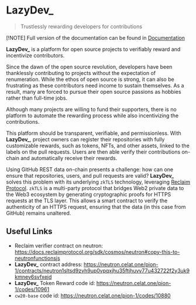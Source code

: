 # **LazyDev\_**

> Trustlessly rewarding developers for contributions

[!NOTE]
Full version of the documentation can be found in [Documentation](https://docs.lazydev.zone)

**LazyDev\_** is a platform for open source projects to verifiably reward and incentivize contributors.

Since the dawn of the open source revolution, developers have been thanklessly contributing to projects without the expectation of renumeration. While the ethos of open source is strong, it can also be frustrating as these contributors need income to sustain themselves. As a result, many are forced to pursue their open source passions as hobbies rather than full-time jobs.

Although many projects are willing to fund their supporters, there is no platform to automate the rewarding process while also incentivizing the contributions.

This platform should be transparent, verifiable, and permissionless. With **LazyDev\_**, project owners can register their repositories with fully customizable rewards, such as tokens, NFTs, and other assets, linked to the labels on the pull requests. Users are then able verify their contributions on-chain and automatically receive their rewards.

Using GitHub REST data on-chain presents a challenge: how can one ensure that repositories, users, and pull requests are valid? **LazyDev\_** solves this problem with its underlying `zkTLS` technology, leveraging [Reclaim Protocol].
`zkTLS` is a multi-party protocol that bridges Web2 private data to the Web3 ecosystem by generating cryptographic proofs for HTTPS requests at the TLS layer. This allows a smart contract to verify the authenticity of an HTTPS request, ensuring that the data (in this case from GitHub) remains unaltered.

## Useful Links

- Reclaim verifier contract on neutron: <https://docs.reclaimprotocol.org/sdk/cosmos/neutron#copy-this-to-neutronfunctionsjs>
- **LazyDev\_** contract address: <https://neutron.celat.one/pion-1/contracts/neutron1sltsd9zvh9up0vpqxjhu35ftjhuvv77u432722f2y3uk9kmnev6svfxejd>
- **LazyDev\_** Token Reward code id: <https://neutron.celat.one/pion-1/codes/10961>
- `cw20-base` code id: <https://neutron.celat.one/pion-1/codes/10880>

[ens]: https://support.ens.domains/en/articles/7900438-registration-steps
[get a pull request]: https://docs.github.com/en/rest/pulls/pulls?apiVersion=2022-11-28#get-a-pull-request
[get a repository]: https://docs.github.com/en/rest/repos/repos?apiVersion=2022-11-28#get-a-repository
[get the authenticated user]: https://docs.github.com/en/rest/users/users?apiVersion=2022-11-28#get-the-authenticated-user
[reclaim protocol]: https://reclaimprotocol.org/
